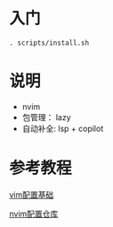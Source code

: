 # 入门

```shell
. scripts/install.sh
```

# 说明

- nvim
- 包管理： lazy
- 自动补全: lsp + copilot

# 参考教程

[vim配置基础](https://cloud.tencent.com/developer/column/4987)

[nvim配置仓库](https://github.com/ayamir/nvimdots.git)
